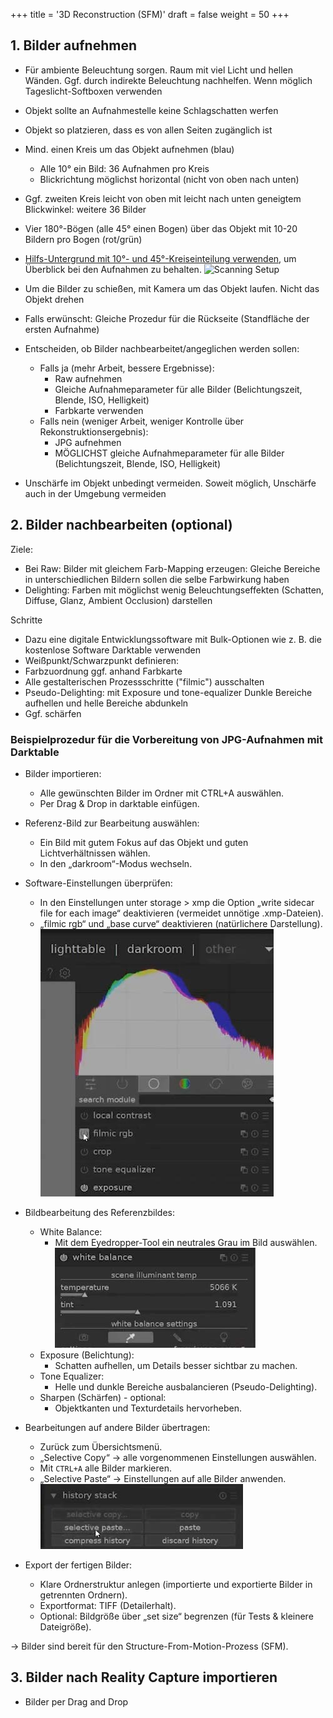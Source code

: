 +++
title = '3D Reconstruction (SFM)'
draft = false
weight = 50 
+++

## 1. Bilder aufnehmen

- Für ambiente Beleuchtung sorgen. Raum mit viel Licht und hellen Wänden. Ggf. durch indirekte Beleuchtung nachhelfen. Wenn möglich Tageslicht-Softboxen verwenden
- Objekt sollte an Aufnahmestelle keine Schlagschatten werfen
- Objekt so platzieren, dass es von allen Seiten zugänglich ist
- Mind. einen Kreis um das Objekt aufnehmen (blau)
  - Alle 10° ein Bild: 36 Aufnahmen pro Kreis
  - Blickrichtung möglichst horizontal (nicht von oben nach unten)
- Ggf. zweiten Kreis leicht von oben mit leicht nach unten geneigtem Blickwinkel: weitere 36 Bilder
- Vier 180°-Bögen (alle 45° einen Bogen) über das Objekt mit 10-20 Bildern pro Bogen (rot/grün)
- [Hilfs-Untergrund mit 10°- und 45°-Kreiseinteilung verwenden](img/ScanningCompas.pdf), um Überblick bei den Aufnahmen zu behalten.
  ![Scanning Setup](img/ScanningSetup.png)

- Um die Bilder zu schießen, mit Kamera um das Objekt laufen. Nicht das Objekt drehen
- Falls erwünscht: Gleiche Prozedur für die Rückseite (Standfläche der ersten Aufnahme)
- Entscheiden, ob Bilder nachbearbeitet/angeglichen werden sollen: 
  - Falls ja (mehr Arbeit, bessere Ergebnisse): 
    - Raw aufnehmen
    - Gleiche Aufnahmeparameter für alle Bilder (Belichtungszeit, Blende, ISO, Helligkeit)
    - Farbkarte verwenden
  - Falls nein (weniger Arbeit, weniger Kontrolle über Rekonstruktionsergebnis): 
    - JPG aufnehmen
    - MÖGLICHST gleiche Aufnahmeparameter für alle Bilder (Belichtungszeit, Blende, ISO, Helligkeit)
- Unschärfe im Objekt unbedingt vermeiden. Soweit möglich, Unschärfe auch in der Umgebung vermeiden



  
## 2. Bilder nachbearbeiten (optional)

Ziele: 
- Bei Raw: Bilder mit gleichem Farb-Mapping erzeugen: Gleiche Bereiche in unterschiedlichen Bildern sollen die selbe Farbwirkung haben
- Delighting: Farben mit möglichst wenig Beleuchtungseffekten (Schatten, Diffuse, Glanz, Ambient Occlusion) darstellen

Schritte
- Dazu eine digitale Entwicklungssoftware mit Bulk-Optionen wie z. B. die kostenlose Software Darktable verwenden
- Weißpunkt/Schwarzpunkt definieren:
- Farbzuordnung ggf. anhand Farbkarte
- Alle gestalterischen Prozessschritte ("filmic") ausschalten
- Pseudo-Delighting: mit Exposure und tone-equalizer Dunkle Bereiche aufhellen und helle Bereiche abdunkeln
- Ggf. schärfen


### Beispielprozedur für die Vorbereitung von JPG-Aufnahmen mit Darktable

- Bilder importieren:
  - Alle gewünschten Bilder im Ordner mit CTRL+A auswählen.
  - Per Drag & Drop in darktable einfügen.

- Referenz-Bild zur Bearbeitung auswählen:
  - Ein Bild mit gutem Fokus auf das Objekt und guten Lichtverhältnissen wählen.
  - In den „darkroom“-Modus wechseln.

- Software-Einstellungen überprüfen:
  - In den Einstellungen unter storage > xmp die Option „write sidecar file for each image“ deaktivieren (vermeidet unnötige .xmp-Dateien).
  - „filmic rgb“ und „base curve“ deaktivieren (natürlichere Darstellung).
    ![Filmic RGB Off](img/01_filmic_off.jpeg)


- Bildbearbeitung des Referenzbildes:
  - White Balance: 
    - Mit dem Eyedropper-Tool ein neutrales Grau im Bild auswählen.
      ![White Balance](img/02_white_balance.jpeg)
  - Exposure (Belichtung):
    - Schatten aufhellen, um Details besser sichtbar zu machen.
  - Tone Equalizer:
    - Helle und dunkle Bereiche ausbalancieren (Pseudo-Delighting).
  - Sharpen (Schärfen) - optional:
    - Objektkanten und Texturdetails hervorheben.

- Bearbeitungen auf andere Bilder übertragen:
   - Zurück zum Übersichtsmenü.
   - „Selective Copy“ → alle vorgenommenen Einstellungen auswählen.
   - Mit `CTRL+A` alle Bilder markieren.
   - „Selective Paste“ → Einstellungen auf alle Bilder anwenden.
     ![Selective Paste](img/03_selective_paste.jpeg)

- Export der fertigen Bilder:
  - Klare Ordnerstruktur anlegen (importierte und exportierte Bilder in getrennten Ordnern).
  - Exportformat: TIFF (Detailerhalt).
  - Optional: Bildgröße über „set size“ begrenzen (für Tests & kleinere Dateigröße).

→ Bilder sind bereit für den Structure-From-Motion-Prozess (SFM).


## 3. Bilder nach Reality Capture importieren

- Bilder per Drag and Drop 